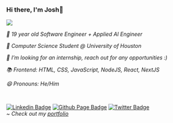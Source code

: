### Hi there, I'm Josh👋

<img src="https://c.tenor.com/DBqjevyA2o4AAAAd/bongo-cat-codes.gif" />

<i>🔭 19 year old Software Engineer + Applied AI Engineer </i>

<i>📖 Computer Science Student @ University of Houston </i>

<i>👯 I’m looking for an internship, reach out for any opportunities :) </i>

<i>📚 Frontend: HTML, CSS, JavaScript, NodeJS, React, NextJS </i>

<i>😄 Pronouns: He/Him </i>

<br/>

[![Linkedin Badge](https://img.shields.io/badge/-LinkedIn-blue?style=flat-square&logo=Linkedin&logoColor=white&link=https://www.linkedin.com/in/JoshuaEworo/)](https://www.linkedin.com/in/JoshuaEworo/)
[![Github Page Badge](https://img.shields.io/badge/-Github_Page-000?style=flat-square&logo=Github&logoColor=white&link=https://github.com/JoshuaEworo)](https://github.com/JoshuaEworo)
[![Twitter Badge](https://img.shields.io/badge/-Twitter-1ca0f1?style=flat-square&labelColor=1ca0f1&logo=twitter&logoColor=white&link=https://twitter.com/joshuaeworo)](https://twitter.com/joshuaeworo)
<br/><i>~ Check out my <a href="https://joshuaeworo.vercel.app" target="_blank">portfolio</a></i>
